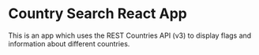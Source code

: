 # Country Search React App

This is an app which uses the REST Countries API (v3) to display flags and information about different countries.
